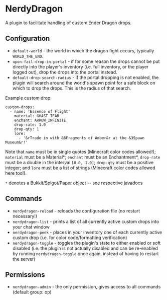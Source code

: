 # NerdyDragon

A plugin to facilitate handling of custom Ender Dragon drops.

## Configuration

* `default-world` - the world in which the dragon fight occurs, typically `WORLD_THE_END`.
* `upon-fail-drop-in-portal` - if for some reason the drops cannot be put directly into the player's inventory (i.e. full inventory, or the player logged out), drop the drops into the portal instead.
* `default-drop-search-radius` - if the portal dropping is not enabled, the plugin will search around the world's spawn point for a safe block on which to drop the drops. This is the radius of that search.

Example custom drop:

```
custom-drops:
  - name: 'Essence of Flight'
    material: GHAST_TEAR
    enchant: ARROW_INFINITE
    drop-rate: 1.0
    drop-qty: 1
    lore:
      - '&rTrade in with &6Fragments of Amber&r at the &3Spawn Museum&r!'
```

Note that `name` must be in single quotes (Minecraft color codes allowed!); `material` must be a Material*; `enchant` must be an Enchantment*, `drop-rate` must be a double in the interval `[0.0, 1.0]`; `drop-qty` must be a positive integer; and `lore` must be a list of strings (Minecraft color codes allowed here too!).

`*` denotes a Bukkit/Spigot/Paper object -- see respective javadocs

## Commands

* `nerdydragon-reload` - reloads the configuration file (no restart necessary!)
* `nerdydragon-list` - prints a list of all currently active custom drops into your chat window
* `nerdydragon-peek` - places in your inventory one of each currently active custom drop (i.e. for color code/formatting verification)
* `nerdydragon-toggle` - toggles the plugin's state to either enabled or soft disabled (i.e. the plugin is not actually disabled and can be re-enabled by running `nerdydragon-toggle` once again, instead of having to restart the server)

## Permissions

* `nerdydragon-admin` - the only permission, gives access to all commands (default group: op)
